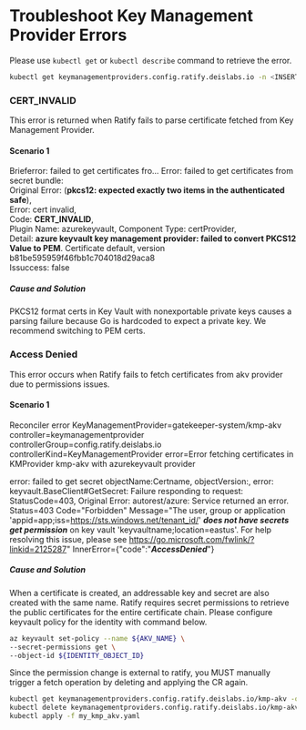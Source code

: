 # Troubleshoot Key Management Provider Errors

Please use ```kubectl get``` or ```kubectl describe``` command to retrieve the error.

```bash
kubectl get keymanagementproviders.config.ratify.deislabs.io -n <INSERT NAMESPACE>
```

###  CERT_INVALID

This error is returned when Ratify fails to parse certificate fetched from Key Management Provider.

#### Scenario 1

Brieferror:       failed to get certificates fro...
Error:            failed to get certificates from secret bundle:  
Original Error: (**pkcs12: expected exactly two items in the authenticated safe**),  
Error: cert invalid,  
Code: **CERT_INVALID**,  
Plugin Name: azurekeyvault, Component Type: certProvider,  
Detail: **azure keyvault key management provider: failed to convert PKCS12 Value to PEM**. Certificate default, version b81be595959f46fbb1c704018d29aca8  
Issuccess:        false  

##### Cause and Solution

PKCS12 format certs in Key Vault with nonexportable private keys causes a parsing failure because Go is hardcoded to expect a private key. We recommend switching to PEM certs. 

###  Access Denied

This error occurs when Ratify fails to fetch certificates from akv provider due to permissions issues.

#### Scenario 1

Reconciler error KeyManagementProvider=gatekeeper-system/kmp-akv controller=keymanagementprovider controllerGroup=config.ratify.deislabs.io controllerKind=KeyManagementProvider error=Error fetching certificates in KMProvider kmp-akv with azurekeyvault provider

error: failed to get secret objectName:Certname, objectVersion:, error: keyvault.BaseClient#GetSecret: Failure responding to request: StatusCode=403, 
Original Error: autorest/azure: Service returned an error. Status=403 Code="Forbidden" Message="The user, group or application 'appid=app;iss=https://sts.windows.net/tenant_id/' ***does not have secrets get permission*** on key vault 'keyvaultname;location=eastus'. For help resolving this issue, please see https://go.microsoft.com/fwlink/?linkid=2125287" InnerError={"code":"***AccessDenied***"}

##### Cause and Solution

When a certificate is created, an addressable key and secret are also created with the same name. Ratify requires secret permissions to retrieve the public certificates for the entire certificate chain. Please configure keyvault policy for the identity with command below.

```bash
az keyvault set-policy --name ${AKV_NAME} \
--secret-permissions get \
--object-id ${IDENTITY_OBJECT_ID}
```

Since the permission change is external to ratify, you MUST manually trigger a fetch operation by deleting and applying the CR again.

```bash
kubectl get keymanagementproviders.config.ratify.deislabs.io/kmp-akv -o yaml > my_kmp_akv.yaml
kubectl delete keymanagementproviders.config.ratify.deislabs.io/kmp-akv
kubectl apply -f my_kmp_akv.yaml
```
